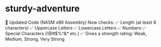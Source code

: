 # sturdy-adventure

💾 Updated Code (NASM x86 Assembly)
Now checks:
✅ Length (at least 8 characters)
✅ Uppercase Letters
✅ Lowercase Letters
✅ Numbers
✅ Special Characters (!@#$%^&* etc.)
✅ Gives a strength rating: Weak, Medium, Strong, Very Strong
